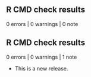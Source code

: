 ## R CMD check results

0 errors | 0 warnings | 0 note

## R CMD check results

0 errors | 0 warnings | 1 note

* This is a new release.
